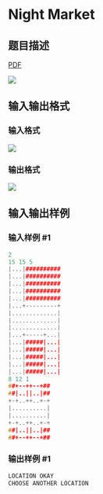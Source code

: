 # Night Market

## 题目描述

[problemUrl]: https://uva.onlinejudge.org/index.php?option=com_onlinejudge&Itemid=8&category=279&page=show_problem&problem=3880

[PDF](https://uva.onlinejudge.org/external/124/p12449.pdf)

![](https://cdn.luogu.com.cn/upload/vjudge_pic/UVA12449/05ed64e239fe97da5991d025cbcd1c570263a3ac.png)

## 输入输出格式

### 输入格式

![](https://cdn.luogu.com.cn/upload/vjudge_pic/UVA12449/76e8a10d50640aef22877bad1c0019c1cafabaf4.png)

### 输出格式

![](https://cdn.luogu.com.cn/upload/vjudge_pic/UVA12449/d7771821394ee6caae2449012ffbdef32e6ebeb7.png)

## 输入输出样例

### 输入样例 #1

```cpp
2
15 15 5
|...|##########
|...|##########
|...|##########
|...|##########
|...|##########
|...+---------+
|.............|
|.............|
|.............|
|...+-----+...|
|...|#####|...|
|...|#####|...|
|...|#####|...|
|...|#####|...|
|...|#####|...|
8 12 1
##+--++--+##
##|..||..|##
+-+..++..+-+
|..........|
|..........|
+-+..++..+-+
##|..||..|##
##+--++--+##
```


### 输出样例 #1

```cpp
LOCATION OKAY
CHOOSE ANOTHER LOCATION
```


